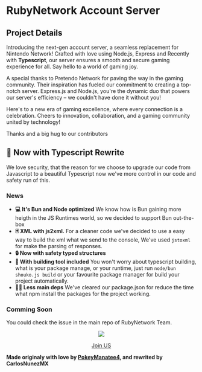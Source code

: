 # RubyNetwork Account Server

## Project Details

Introducing the next-gen account server, a seamless replacement for Nintendo Network! Crafted with love using Node.js, Express and Recently with **Typescript**, our server ensures a smooth and secure gaming experience for all. Say hello to a world of gaming joy.

A special thanks to Pretendo Network for paving the way in the gaming community. Their inspiration has fueled our commitment to creating a top-notch server. Express.js and Node.js, you're the dynamic duo that powers our server's efficiency – we couldn't have done it without you!

Here's to a new era of gaming excellence, where every connection is a celebration. Cheers to innovation, collaboration, and a gaming community united by technology!

Thanks and a big hug to our contributors

## 🌿 Now with Typescript Rewrite
We love security, that the reason for we choose to upgrade our code from Javascript to a beautiful Typescript
now we've more control in our code and safety run of this.

### News
* **💻 It's Bun and Node optimized** We know how is Bun gaining more heigth in the JS Runtimes world, so we decided to support Bun
out-the-box
* **🃏 XML with js2xml.** For a cleaner code we've decided to use a easy way to build the xml what we send to the console, We've used `jstoxml` for make the parsing of responses.
* **🔒 Now with safety typed structures**
* **🤩 With building tool included** You won't worry about typescript building, what is your package manage, or your runtime, just run `node/bun shouko.js build` or your favourite package manager for build your project automatically.
* **👨‍💻 Less main deps** We've cleared our package.json for reduce the time what npm install the packages for the project working.

### Comming Soon
You could check the issue in the main repo of RubyNetwork Team.


<center>
    <a href="https://discord.gg/2XZAZCAAue">
        <img src="https://cdn.discordapp.com/icons/1170878098791731302/25fb121f2767556c6390087427dd0892.webp?size=128"/>
        <p>Join US</p>
    </a>
</center>


**Made originaly with love by [PokeyManatee4](http00s://github.com/PokeyManatee4), and rewrited by CarlosNunezMX**